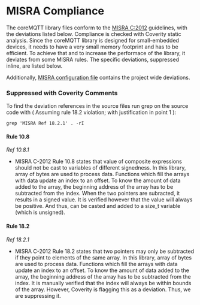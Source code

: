# MISRA Compliance

The coreMQTT library files conform to the
[MISRA C:2012](https://www.misra.org.uk/misra-c) guidelines, with the deviations
listed below. Compliance is checked with Coverity static analysis. Since the
coreMQTT library is designed for small-embedded devices, it needs to have a very
small memory footprint and has to be efficient. To achieve that and to increase
the performace of the library, it deviates from some MISRA rules. The specific
deviations, suppressed inline, are listed below.

Additionally,
[MISRA configuration file](https://github.com/FreeRTOS/FreeRTOS-Plus-TCP/blob/main/test/Coverity/coverity_misra.config)
contains the project wide deviations.

### Suppressed with Coverity Comments

To find the deviation references in the source files run grep on the source code
with ( Assuming rule 18.2 violation; with justification in point 1 ):

```
grep 'MISRA Ref 18.2.1' . -rI
```

#### Rule 10.8

_Ref 10.8.1_

- MISRA C-2012 Rule 10.8 states that value of composite expressions should not
  be cast to variables of different signedness. In this library, array of bytes
  are used to process data. Functions which fill the arrays with data update an
  index to an offset. To know the amount of data added to the array, the
  beginning address of the array has to be subtracted from the index. When the
  two pointers are subracted, it results in a signed value. It is verified
  however that the value will always be positive. And thus, can be casted and
  added to a size_t variable (which is unsigned).

#### Rule 18.2

_Ref 18.2.1_

- MISRA C-2012 Rule 18.2 states that two pointers may only be subtracted if they
  point to elements of the same array. In this library, array of bytes are used
  to process data. Functions which fill the arrays with data update an index to
  an offset. To know the amount of data added to the array, the beginning
  address of the array has to be subtracted from the index. It is manually
  verified that the index will always be within bounds of the array. However,
  Coverity is flagging this as a deviation. Thus, we are suppressing it.
